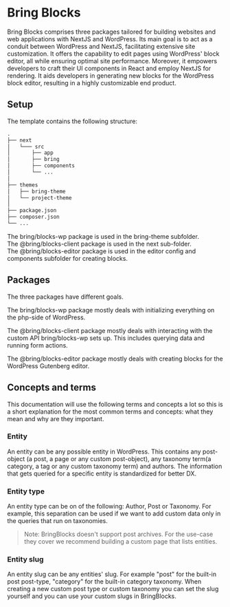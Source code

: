 # Bring Blocks

Bring Blocks comprises three packages tailored for building websites and web applications with NextJS and WordPress. Its main goal is to act as a conduit between WordPress and NextJS, facilitating extensive site customization. It offers the capability to edit pages using WordPress' block editor, all while ensuring optimal site performance. Moreover, it empowers developers to craft their UI components in React and employ NextJS for rendering. It aids developers in generating new blocks for the WordPress block editor, resulting in a highly customizable end product.

## Setup

The template contains the following structure:

```txt
.
├── next
│   └─── src
│       ├── app
│       ├── bring
│       ├── components
│       └── ...
│
├── themes
│   ├── bring-theme
│   └── project-theme
│
├── package.json
├── composer.json
└── ...
```

The bring/blocks-wp package is used in the bring-theme subfolder.  
The @bring/blocks-client package is used in the next sub-folder.  
The @bring/blocks-editor package is used in the editor config and components subfolder for creating blocks.

## Packages

The three packages have different goals.

The bring/blocks-wp package mostly deals with initializing everything on the php-side of WordPress.

The @bring/blocks-client package mostly deals with interacting with the custom API bring/blocks-wp sets up. This includes querying data and running form actions.

The @bring/blocks-editor package mostly deals with creating blocks for the WordPress Gutenberg editor.

## Concepts and terms

This documentation will use the following terms and concepts a lot so this is a short explanation for the most common terms and concepts: what they mean and why are they important.

### Entity

An entity can be any possible entity in WordPress. This contains any post-object (a post, a page or any custom post-object), any taxonomy term(a category, a tag or any custom taxonomy term) and authors. The information that gets queried for a specific entity is standardized for better DX.

### Entity type

An entity type can be on of the following: Author, Post or Taxonomy. For example, this separation can be used if we want to add custom data only in the queries that run on taxonomies.

> Note: BringBlocks doesn't support post archives. For the use-case they cover we recommend building a custom page that lists entities.

### Entity slug

An entity slug can be any entities' slug. For example "post" for the built-in post post-type, "category" for the built-in category taxonomy. When creating a new custom post type or custom taxonomy you can set the slug yourself and you can use your custom slugs in BringBlocks.
